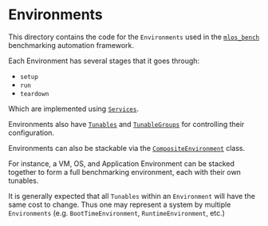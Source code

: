 # Environments

This directory contains the code for the `Environments` used in the [`mlos_bench`](../../../mlos_bench/) benchmarking automation framework.

Each Environment has several stages that it goes through:

- `setup`
- `run`
- `teardown`

Which are implemented using [`Services`](../services/).

Environments also have [`Tunables`](../tunables/) and [`TunableGroups`](../tunables/) for controlling their configuration.

Environments can also be stackable via the [`CompositeEnvironment`](./composite_env.py) class.

For instance, a VM, OS, and Application Environment can be stacked together to form a full benchmarking environment, each with their own tunables.

It is generally expected that all `Tunables` within an `Environment` will have the same cost to change.
Thus one may represent a system by multiple `Environments` (e.g. `BootTimeEnvironment`, `RuntimeEnvironment`, etc.)
